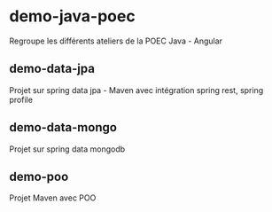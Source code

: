 # demo-java-poec
Regroupe les différents ateliers de la POEC Java - Angular 

## demo-data-jpa
Projet sur spring data jpa - Maven avec intégration spring rest, spring profile

## demo-data-mongo
Projet sur spring data mongodb

## demo-poo
Projet Maven avec POO
